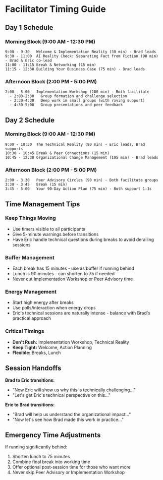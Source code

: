 # Facilitator Timing Guide

## Day 1 Schedule

### Morning Block (9:00 AM - 12:30 PM)
```
9:00 - 9:30   Welcome & Implementation Reality (30 min) - Brad leads
9:30 - 11:00  AI Reality Check: Separating Fact from Fiction (90 min) - Brad & Eric co-lead
11:00 - 11:15 Break & Networking (15 min)
11:15 - 12:30 Building Your Business Case (75 min) - Brad leads
```

### Afternoon Block (2:00 PM - 5:00 PM)
```
2:00 - 5:00   Implementation Workshop (180 min) - Both facilitate
  - 2:00-2:30   Group formation and challenge selection
  - 2:30-4:30   Deep work in small groups (with roving support)
  - 4:30-5:00   Group presentations and peer feedback
```

## Day 2 Schedule

### Morning Block (9:00 AM - 12:30 PM)
```
9:00 - 10:30  The Technical Reality (90 min) - Eric leads, Brad supports
10:30 - 10:45 Break & Peer Connections (15 min)
10:45 - 12:30 Organizational Change Management (105 min) - Brad leads
```

### Afternoon Block (2:00 PM - 5:00 PM)
```
2:00 - 3:30   Peer Advisory Circles (90 min) - Both facilitate groups
3:30 - 3:45   Break (15 min)
3:45 - 5:00   Your 90-Day Action Plan (75 min) - Both support 1:1s
```

## Time Management Tips

### Keep Things Moving
- Use timers visible to all participants
- Give 5-minute warnings before transitions
- Have Eric handle technical questions during breaks to avoid derailing sessions

### Buffer Management
- Each break has 15 minutes - use as buffer if running behind
- Lunch is 90 minutes - can shorten to 75 if needed
- Never cut Implementation Workshop or Peer Advisory time

### Energy Management
- Start high energy after breaks
- Use polls/interaction when energy drops
- Eric's technical sessions are naturally intense - balance with Brad's practical approach

### Critical Timings
- **Don't Rush:** Implementation Workshop, Technical Reality
- **Keep Tight:** Welcome, Action Planning
- **Flexible:** Breaks, Lunch

## Session Handoffs

**Brad to Eric transitions:**
- "Now Eric will show us why this is technically challenging..."
- "Let's get Eric's technical perspective on this..."

**Eric to Brad transitions:**
- "Brad will help us understand the organizational impact..."
- "Now let's see how Brad made this work in practice..."

## Emergency Time Adjustments

If running significantly behind:
1. Shorten lunch to 75 minutes
2. Combine final break into working time
3. Offer optional post-session time for those who want more
4. Never skip Peer Advisory or Implementation Workshop